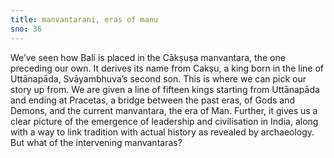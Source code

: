 ```yaml
---
title: manvantarani, eras of manu
sno: 36
---
```


We’ve seen how Bali is placed in the Cākṣuṣa manvantara, the one preceding our own. It derives its name from Cakṣu, a king born in the line of Uttānapāda, Svāyambhuva’s second son. This is where we can pick our story up from. We are given a line of fifteen kings starting from Uttānapāda and ending at Pracetas, a bridge between the past eras, of Gods and Demons, and the current manvantara, the era of Man. Further, it gives us a clear picture of the emergence of leadership and civilisation in India, along with a way to link tradition with actual history as revealed by archaeology. But what of the intervening manvantaras?